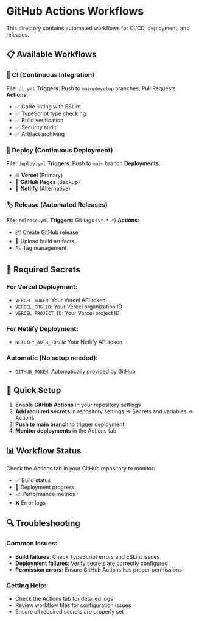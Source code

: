 # GitHub Actions Workflows

This directory contains automated workflows for CI/CD, deployment, and releases.

## 📋 Available Workflows

### 🔄 CI (Continuous Integration)
**File**: `ci.yml`
**Triggers**: Push to `main`/`develop` branches, Pull Requests
**Actions**:
- ✅ Code linting with ESLint
- ✅ TypeScript type checking
- ✅ Build verification
- ✅ Security audit
- ✅ Artifact archiving

### 🚀 Deploy (Continuous Deployment)
**File**: `deploy.yml`
**Triggers**: Push to `main` branch
**Deployments**:
- 🌐 **Vercel** (Primary)
- 📄 **GitHub Pages** (Backup)
- 🔗 **Netlify** (Alternative)

### 🏷️ Release (Automated Releases)
**File**: `release.yml`
**Triggers**: Git tags (`v*.*.*`)
**Actions**:
- 📦 Create GitHub release
- 📁 Upload build artifacts
- 🏷️ Tag management

## 🔧 Required Secrets

### For Vercel Deployment:
- `VERCEL_TOKEN`: Your Vercel API token
- `VERCEL_ORG_ID`: Your Vercel organization ID
- `VERCEL_PROJECT_ID`: Your Vercel project ID

### For Netlify Deployment:
- `NETLIFY_AUTH_TOKEN`: Your Netlify API token

### Automatic (No setup needed):
- `GITHUB_TOKEN`: Automatically provided by GitHub

## 🚀 Quick Setup

1. **Enable GitHub Actions** in your repository settings
2. **Add required secrets** in repository settings → Secrets and variables → Actions
3. **Push to main branch** to trigger deployment
4. **Monitor deployments** in the Actions tab

## 📊 Workflow Status

Check the Actions tab in your GitHub repository to monitor:
- ✅ Build status
- 🚀 Deployment progress
- 📈 Performance metrics
- ❌ Error logs

## 🔍 Troubleshooting

### Common Issues:
- **Build failures**: Check TypeScript errors and ESLint issues
- **Deployment failures**: Verify secrets are correctly configured
- **Permission errors**: Ensure GitHub Actions has proper permissions

### Getting Help:
- Check the Actions tab for detailed logs
- Review workflow files for configuration issues
- Ensure all required secrets are properly set